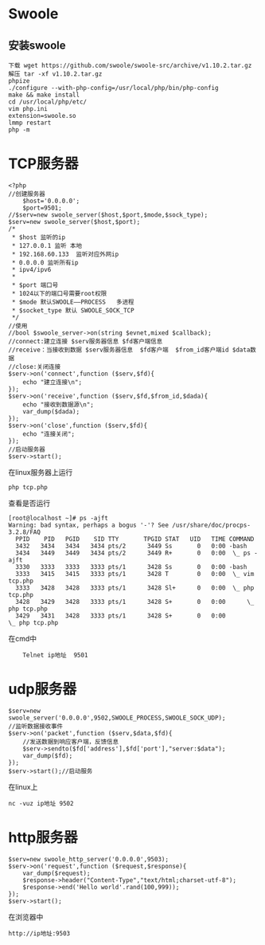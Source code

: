 # Swoole

## 安装swoole


	下载 wget https://github.com/swoole/swoole-src/archive/v1.10.2.tar.gz
	解压 tar -xf v1.10.2.tar.gz
	phpize
	./configure --with-php-config=/usr/local/php/bin/php-config
	make && make install
	cd /usr/local/php/etc/
	vim php.ini
	extension=swoole.so
	lmmp restart
	php -m 


# TCP服务器

	<?php
	//创建服务器
		$host='0.0.0.0';
		$port=9501;
	//$serv=new swoole_server($host,$port,$mode,$sock_type);
	$serv=new swoole_server($host,$port);
	/*
	 * $host 监听的ip
	 * 127.0.0.1 监听 本地
	 * 192.168.60.133  监听对应外网ip
	 * 0.0.0.0 监听所有ip
	 * ipv4/ipv6
	 *
	 * $port 端口号
	 * 1024以下的端口号需要root权限
	 * $mode 默认SWOOLE——PROCESS   多进程
	 * $socket_type 默认 SWOOLE_SOCK_TCP
	 */
	//使用
	//bool $swoole_server->on(string $evnet,mixed $callback);
	//connect:建立连接 $serv服务器信息 $fd客户端信息
	//receive：当接收到数据 $serv服务器信息  $fd客户端  $from_id客户端id $data数据
	//close:关闭连接
	$serv->on('connect',function ($serv,$fd){
		echo "建立连接\n";
	});
	$serv->on('receive',function ($serv,$fd,$from_id,$dada){
		echo "接收到数据源\n";
		var_dump($dada);
	});
	$serv->on('close',function ($serv,$fd){
		echo "连接关闭";
	});
	//启动服务器
	$serv->start();

在linux服务器上运行  

	php tcp.php

查看是否运行

	[root@localhost ~]# ps -ajft
	Warning: bad syntax, perhaps a bogus '-'? See /usr/share/doc/procps-3.2.8/FAQ
	  PPID    PID   PGID    SID TTY       TPGID STAT   UID   TIME COMMAND
	  3432   3434   3434   3434 pts/2      3449 Ss       0   0:00 -bash
	  3434   3449   3449   3434 pts/2      3449 R+       0   0:00  \_ ps -ajft
	  3330   3333   3333   3333 pts/1      3428 Ss       0   0:00 -bash
	  3333   3415   3415   3333 pts/1      3428 T        0   0:00  \_ vim tcp.php
	  3333   3428   3428   3333 pts/1      3428 Sl+      0   0:00  \_ php tcp.php
	  3428   3429   3428   3333 pts/1      3428 S+       0   0:00      \_ php tcp.php
	  3429   3431   3428   3333 pts/1      3428 S+       0   0:00          \_ php tcp.php

在cmd中
    
        Telnet ip地址  9501

# udp服务器

    $serv=new swoole_server('0.0.0.0',9502,SWOOLE_PROCESS,SWOOLE_SOCK_UDP);
	//监听数据接收事件
	$serv->on('packet',function ($serv,$data,$fd){
		//发送数据到响应客户端，反馈信息
		$serv->sendto($fd['address'],$fd['port'],"server:$data");
		var_dump($fd);
	});
	$serv->start();//启动服务
	
在linux上

    nc -vuz ip地址 9502
    
# http服务器

    $serv=new swoole_http_server('0.0.0.0',9503);
	$serv->on('request',function ($request,$response){
		var_dump($request);
		$response->header("Content-Type","text/html;charset-utf-8");
		$response->end('Hello world'.rand(100,999));
	});
	$serv->start();
	
在浏览器中 

    http://ip地址:9503